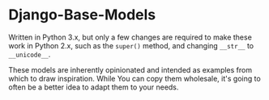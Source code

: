 Django-Base-Models
==================

Written in Python 3.x, but only a few changes are required to make these work in Python 2.x, such as the `super()` method, and changing `__str__` to `__unicode__`.

These models are inherently opinionated and intended as examples from which to draw inspiration. While You can copy them wholesale, it's going to often be a better idea to adapt them to your needs.
